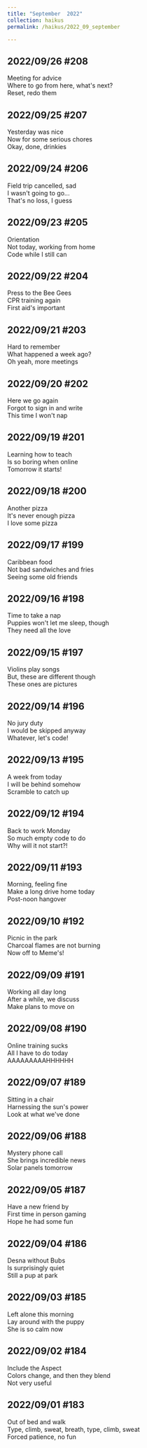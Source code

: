 ```yaml
---
title: "September  2022"
collection: haikus
permalink: /haikus/2022_09_september

---
```

## 2022/09/26 #208
Meeting for advice \
Where to go from here, what's next? \
Reset, redo them

## 2022/09/25 #207
Yesterday was nice \
Now for some serious chores \
Okay, done, drinkies

## 2022/09/24 #206
Field trip cancelled, sad \
I wasn't going to go... \
That's no loss, I guess

## 2022/09/23 #205
Orientation \
Not today, working from home \
Code while I still can

## 2022/09/22 #204
Press to the Bee Gees \
CPR training again \
First aid's important

## 2022/09/21 #203
Hard to remember \
What happened a week ago? \
Oh yeah, more meetings


## 2022/09/20 #202
Here we go again \
Forgot to sign in and write \
This time I won't nap


## 2022/09/19 #201
Learning how to teach \
Is so boring when online \
Tomorrow it starts!

## 2022/09/18 #200
Another pizza \
It's never enough pizza \
I love some pizza

## 2022/09/17 #199
Caribbean food \
Not bad sandwiches and fries \
Seeing some old friends

## 2022/09/16 #198
Time to take a nap \
Puppies won't let me sleep, though \
They need all the love

## 2022/09/15 #197
Violins play songs \
But, these are different though \
These ones are pictures

## 2022/09/14 #196
No jury duty \
I would be skipped anyway \
Whatever, let's code!

## 2022/09/13 #195
A week from today \
I will be behind somehow \
Scramble to catch up

## 2022/09/12 #194
Back to work Monday \
So much empty code to do \
Why will it not start?!

## 2022/09/11 #193
Morning, feeling fine \
Make a long drive home today \
Post-noon hangover

## 2022/09/10 #192
Picnic in the park \
Charcoal flames are not burning \
Now off to Meme's!

## 2022/09/09 #191
Working all day long \
After a while, we discuss \
Make plans to move on

## 2022/09/08 #190
Online training sucks \
All I have to do today \
AAAAAAAAAHHHHHH


## 2022/09/07 #189
Sitting in a chair \
Harnessing the sun's power \
Look at what we've done

## 2022/09/06 #188
Mystery phone call \
She brings incredible news \
Solar panels tomorrow

## 2022/09/05 #187
Have a new friend by \
First time in person gaming \
Hope he had some fun

## 2022/09/04 #186
Desna without Bubs \
Is surprisingly quiet \
Still a pup at park

## 2022/09/03 #185
Left alone this morning \
Lay around with the puppy \
She is so calm now

## 2022/09/02 #184
Include the Aspect \
Colors change, and then they blend \
Not very useful

## 2022/09/01 #183
Out of bed and walk \
Type, climb, sweat, breath, type, climb, sweat \
Forced patience, no fun



<!-- Tana on eesti
vabariigiaastapaev
joogid koigile -->



<!-- Heading 1
======

Heading 2  
======

Heading 3
====== -->
